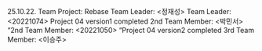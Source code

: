 25.10.22. Team Project: Rebase
Team Leader: <정재성>
Team Leader: <20221074>
Project 04 version1 completed
2nd Team Member: <박민서>
“2nd Team Member: <20221050>
“Project 04 version2 completed
3rd Team Member: <이승주>